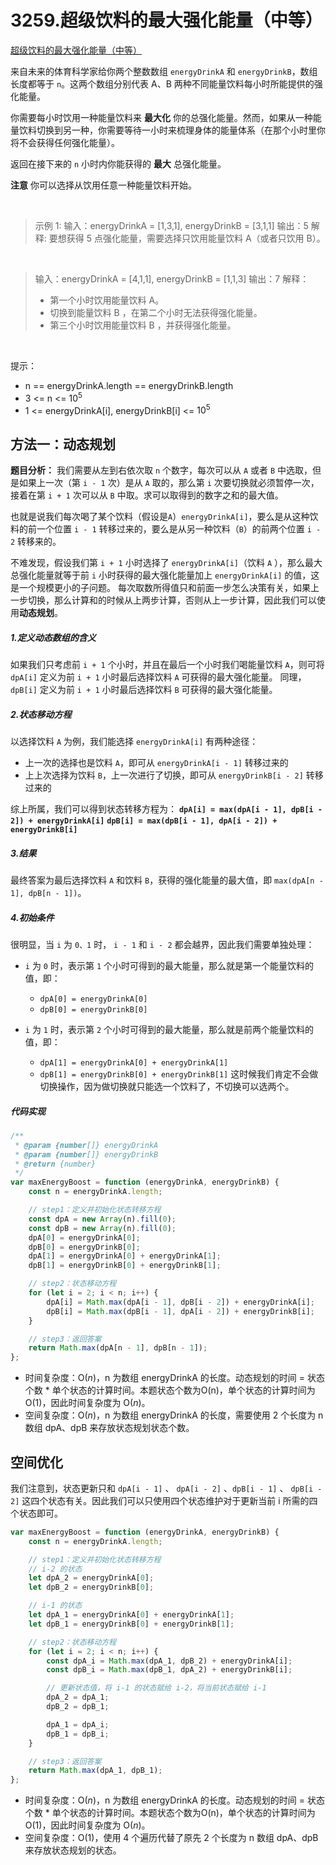 # 3259.超级饮料的最大强化能量（中等）

[超级饮料的最大强化能量（中等）](https://leetcode.cn/problems/maximum-energy-boost-from-two-drinks/description/)

来自未来的体育科学家给你两个整数数组 `energyDrinkA` 和 `energyDrinkB`，数组长度都等于 `n`。这两个数组分别代表 A、B 两种不同能量饮料每小时所能提供的强化能量。

你需要每小时饮用一种能量饮料来 **最大化** 你的总强化能量。然而，如果从一种能量饮料切换到另一种，你需要等待一小时来梳理身体的能量体系（在那个小时里你将不会获得任何强化能量）。

返回在接下来的 `n` 小时内你能获得的 **最大** 总强化能量。

**注意** 你可以选择从饮用任意一种能量饮料开始。

<br/>

> 示例 1:
> 输入：energyDrinkA = [1,3,1], energyDrinkB = [3,1,1]
> 输出：5
> 解释:
> 要想获得 5 点强化能量，需要选择只饮用能量饮料 A（或者只饮用 B）。

<br/>

> 输入：energyDrinkA = [4,1,1], energyDrinkB = [1,1,3]
> 输出：7
> 解释：
> - 第一个小时饮用能量饮料 A。
> - 切换到能量饮料 B ，在第二个小时无法获得强化能量。
> - 第三个小时饮用能量饮料 B ，并获得强化能量。

<br/>

提示：

- n == energyDrinkA.length == energyDrinkB.length
- 3 <= n <= $10^5$
- 1 <= energyDrinkA[i], energyDrinkB[i] <= $10^5$

## 方法一：动态规划

**题目分析：**
我们需要从左到右依次取 `n` 个数字，每次可以从 `A` 或者 `B` 中选取，但是如果上一次（第 `i - 1` 次）是从 `A` 取的，那么第 `i` 次要切换就必须暂停一次，接着在第 `i + 1` 次可以从 `B` 中取。求可以取得到的数字之和的最大值。

也就是说我们每次喝了某个饮料（假设是`A`）`energyDrinkA[i]`，要么是从这种饮料的前一个位置 `i - 1` 转移过来的，要么是从另一种饮料（`B`）的前两个位置 `i - 2` 转移来的。

不难发现，假设我们第 `i + 1` 小时选择了 `energyDrinkA[i]`（饮料 `A` ），那么最大总强化能量就等于前 `i` 小时获得的最大强化能量加上 `energyDrinkA[i]` 的值，这是一个规模更小的子问题。
每次取数所得值只和前面一步怎么决策有关，如果上一步切换，那么计算和的时候从上两步计算，否则从上一步计算，因此我们可以使用**动态规划**。

##### 1.定义动态数组的含义

如果我们只考虑前 `i + 1` 个小时，并且在最后一个小时我们喝能量饮料 `A`，则可将 `dpA[i]` 定义为前 `i + 1` 小时最后选择饮料 `A` 可获得的最大强化能量。
同理，`dpB[i]` 定义为前 `i + 1` 小时最后选择饮料 `B` 可获得的最大强化能量。


##### 2.状态移动方程

以选择饮料 `A` 为例，我们能选择 `energyDrinkA[i]` 有两种途径：
 - 上一次的选择也是饮料 `A`，即可从 `energyDrinkA[i - 1]` 转移过来的
 - 上上次选择为饮料 `B`，上一次进行了切换，即可从 `energyDrinkB[i - 2]` 转移过来的
 
综上所属，我们可以得到状态转移方程为：
**`dpA[i] = max(dpA[i - 1], dpB[i - 2]) + energyDrinkA[i]`**
**`dpB[i] = max(dpB[i - 1], dpA[i - 2]) + energyDrinkB[i]`**

##### 3.结果

最终答案为最后选择饮料 `A` 和饮料 `B`，获得的强化能量的最大值，即 `max(dpA[n - 1], dpB[n - 1])`。

##### 4.初始条件

很明显，当 `i` 为 `0、1` 时， `i - 1` 和 `i - 2` 都会越界，因此我们需要单独处理：
 - `i` 为 `0` 时，表示第 `1` 个小时可得到的最大能量，那么就是第一个能量饮料的值，即：
    - `dpA[0] = energyDrinkA[0]`
    - `dpB[0] = energyDrinkB[0]`

 - `i` 为 `1` 时，表示第 `2` 个小时可得到的最大能量，那么就是前两个能量饮料的值，即：
    - `dpA[1] = energyDrinkA[0] + energyDrinkA[1]`
    - `dpB[1] = energyDrinkB[0] + energyDrinkB[1]`
    这时候我们肯定不会做切换操作，因为做切换就只能选一个饮料了，不切换可以选两个。

##### 代码实现

```js
/**
 * @param {number[]} energyDrinkA
 * @param {number[]} energyDrinkB
 * @return {number}
 */
var maxEnergyBoost = function (energyDrinkA, energyDrinkB) {
    const n = energyDrinkA.length;

    // step1：定义并初始化状态转移方程
    const dpA = new Array(n).fill(0);
    const dpB = new Array(n).fill(0);
    dpA[0] = energyDrinkA[0];
    dpB[0] = energyDrinkB[0];
    dpA[1] = energyDrinkA[0] + energyDrinkA[1];
    dpB[1] = energyDrinkB[0] + energyDrinkB[1];

    // step2：状态移动方程
    for (let i = 2; i < n; i++) {
        dpA[i] = Math.max(dpA[i - 1], dpB[i - 2]) + energyDrinkA[i];
        dpB[i] = Math.max(dpB[i - 1], dpA[i - 2]) + energyDrinkB[i];
    }

    // step3：返回答案
    return Math.max(dpA[n - 1], dpB[n - 1]);
};
```

- 时间复杂度：O($n$)，n 为数组 energyDrinkA 的长度。动态规划的时间 = 状态个数 * 单个状态的计算时间。本题状态个数为O(n)，单个状态的计算时间为O($1$)，因此时间复杂度为 O($n$)。
- 空间复杂度：O($n$)，n 为数组 energyDrinkA 的长度，需要使用 2 个长度为 n 数组 dpA、dpB 来存放状态规划状态个数。


## 空间优化

我们注意到，状态更新只和 `dpA[i - 1]` 、 `dpA[i - 2]` 、`dpB[i - 1]` 、 `dpB[i - 2]` 这四个状态有关。因此我们可以只使用四个状态维护对于更新当前 i 所需的四个状态即可。

```js
var maxEnergyBoost = function (energyDrinkA, energyDrinkB) {
    const n = energyDrinkA.length;

    // step1：定义并初始化状态转移方程
    // i-2 的状态
    let dpA_2 = energyDrinkA[0];
    let dpB_2 = energyDrinkB[0];

    // i-1 的状态
    let dpA_1 = energyDrinkA[0] + energyDrinkA[1];
    let dpB_1 = energyDrinkB[0] + energyDrinkB[1];

    // step2：状态移动方程
    for (let i = 2; i < n; i++) {
        const dpA_i = Math.max(dpA_1, dpB_2) + energyDrinkA[i];
        const dpB_i = Math.max(dpB_1, dpA_2) + energyDrinkB[i];

        // 更新状态值，将 i-1 的状态赋给 i-2，将当前状态赋给 i-1
        dpA_2 = dpA_1;
        dpB_2 = dpB_1;

        dpA_1 = dpA_i;
        dpB_1 = dpB_i;
    }

    // step3：返回答案
    return Math.max(dpA_1, dpB_1);
};
```
- 时间复杂度：O($n$)，n 为数组 energyDrinkA 的长度。动态规划的时间 = 状态个数 * 单个状态的计算时间。本题状态个数为O(n)，单个状态的计算时间为O($1$)，因此时间复杂度为 O($n$)。
- 空间复杂度：O($1$)，使用 4 个遍历代替了原先 2 个长度为 n 数组 dpA、dpB 来存放状态规划的状态。
